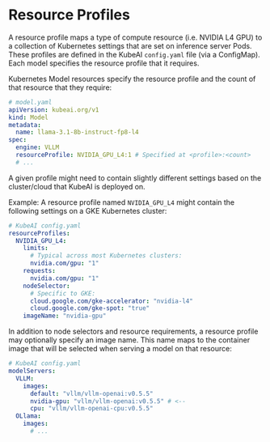 # Resource Profiles

A resource profile maps a type of compute resource (i.e. NVIDIA L4 GPU) to a collection of Kubernetes settings that are set on inference server Pods. These profiles are defined in the KubeAI `config.yaml` file (via a ConfigMap). Each model specifies the resource profile that it requires.

Kubernetes Model resources specify the resource profile and the count of that resource that they require:

```yaml
# model.yaml
apiVersion: kubeai.org/v1
kind: Model
metadata:
  name: llama-3.1-8b-instruct-fp8-l4
spec:
  engine: VLLM
  resourceProfile: NVIDIA_GPU_L4:1 # Specified at <profile>:<count>
  # ...
```
A given profile might need to contain slightly different settings based on the cluster/cloud that KubeAI is deployed on.

Example: A resource profile named `NVIDIA_GPU_L4` might contain the following settings on a GKE Kubernetes cluster:

```yaml
# KubeAI config.yaml
resourceProfiles:
  NVIDIA_GPU_L4:
    limits:
      # Typical across most Kubernetes clusters:
      nvidia.com/gpu: "1"
    requests:
      nvidia.com/gpu: "1"
    nodeSelector:
      # Specific to GKE:
      cloud.google.com/gke-accelerator: "nvidia-l4"
      cloud.google.com/gke-spot: "true"
    imageName: "nvidia-gpu"
```

In addition to node selectors and resource requirements, a resource profile may optionally specify an image name. This name maps to the container image that will be selected when serving a model on that resource:

```yaml
# KubeAI config.yaml
modelServers:
  VLLM:
    images:
      default: "vllm/vllm-openai:v0.5.5"
      nvidia-gpu: "vllm/vllm-openai:v0.5.5" # <--
      cpu: "vllm/vllm-openai-cpu:v0.5.5"
  OLlama:
    images:
      # ...
```
